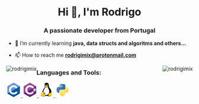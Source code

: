 <h1 align="center">Hi 👋, I'm Rodrigo</h1>
<h3 align="center">A passionate developer from Portugal</h3>

- 🌱 I’m currently learning **java, data structs and algoritms and others...**

- 📫 How to reach me **rodrigimix@protonmail.com**


<p><img align="left" src="https://github-readme-stats.vercel.app/api/top-langs?username=rodrigimix&show_icons=true&locale=en&layout=compact" alt="rodrigimix" /></p>


<p><img align="right" src="https://github-readme-streak-stats.herokuapp.com/?user=rodrigimix&" alt="rodrigimix" /></p>

<h3 align="left">Languages and Tools:</h3>
<p align="left"> <a href="https://www.cprogramming.com/" target="_blank" rel="noreferrer"> <img src="https://raw.githubusercontent.com/devicons/devicon/master/icons/c/c-original.svg" alt="c" width="40" height="40"/> </a> <a href="https://www.w3schools.com/cs/" target="_blank" rel="noreferrer"> <img src="https://raw.githubusercontent.com/devicons/devicon/master/icons/csharp/csharp-original.svg" alt="csharp" width="40" height="40"/> </a> <a href="https://www.linux.org/" target="_blank" rel="noreferrer"> <img src="https://raw.githubusercontent.com/devicons/devicon/master/icons/linux/linux-original.svg" alt="linux" width="40" height="40"/> </a> <a href="https://www.python.org" target="_blank" rel="noreferrer"> <img src="https://raw.githubusercontent.com/devicons/devicon/master/icons/python/python-original.svg" alt="python" width="40" height="40"/> </a> </p>
